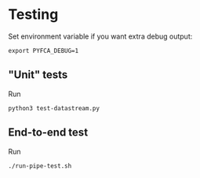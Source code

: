# Testing

Set environment variable if you want extra debug output:

    export PYFCA_DEBUG=1

## "Unit" tests

Run

    python3 test-datastream.py

## End-to-end test

Run

    ./run-pipe-test.sh